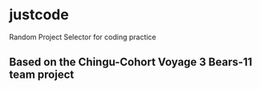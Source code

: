 # justcode
Random Project Selector for coding practice

## Based on the Chingu-Cohort Voyage 3 Bears-11 team project

